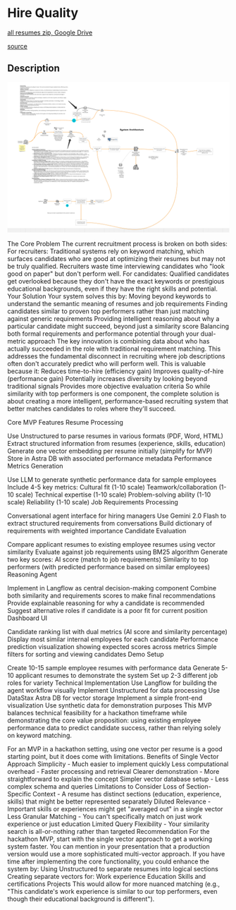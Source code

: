 # Hire Quality

[all resumes zip, Google Drive](https://drive.google.com/file/d/1SHSUe24cNs9IYm9qofH90NehbrE0-6vI/view?usp=drive_link)

[source](https://www.kaggle.com/datasets/snehaanbhawal/resume-dataset)

## Description

![Architecture](./architecture.png)

The Core Problem
The current recruitment process is broken on both sides:
For recruiters: Traditional systems rely on keyword matching, which surfaces candidates who are good at optimizing their resumes but may not be truly qualified. Recruiters waste time interviewing candidates who "look good on paper" but don't perform well.
For candidates: Qualified candidates get overlooked because they don't have the exact keywords or prestigious educational backgrounds, even if they have the right skills and potential.
Your Solution
Your system solves this by:
Moving beyond keywords to understand the semantic meaning of resumes and job requirements
Finding candidates similar to proven top performers rather than just matching against generic requirements
Providing intelligent reasoning about why a particular candidate might succeed, beyond just a similarity score
Balancing both formal requirements and performance potential through your dual-metric approach
The key innovation is combining data about who has actually succeeded in the role with traditional requirement matching. This addresses the fundamental disconnect in recruiting where job descriptions often don't accurately predict who will perform well.
This is valuable because it:
Reduces time-to-hire (efficiency gain)
Improves quality-of-hire (performance gain)
Potentially increases diversity by looking beyond traditional signals
Provides more objective evaluation criteria
So while similarity with top performers is one component, the complete solution is about creating a more intelligent, performance-based recruiting system that better matches candidates to roles where they'll succeed.

Core MVP Features
Resume Processing

Use Unstructured to parse resumes in various formats (PDF, Word, HTML)
Extract structured information from resumes (experience, skills, education)
Generate one vector embedding per resume initially (simplify for MVP)
Store in Astra DB with associated performance metadata
Performance Metrics Generation

Use LLM to generate synthetic performance data for sample employees
Include 4-5 key metrics:
Cultural fit (1-10 scale)
Teamwork/collaboration (1-10 scale)
Technical expertise (1-10 scale)
Problem-solving ability (1-10 scale)
Reliability (1-10 scale)
Job Requirements Processing

Conversational agent interface for hiring managers
Use Gemini 2.0 Flash to extract structured requirements from conversations
Build dictionary of requirements with weighted importance
Candidate Evaluation

Compare applicant resumes to existing employee resumes using vector similarity
Evaluate against job requirements using BM25 algorithm
Generate two key scores:
AI score (match to job requirements)
Similarity to top performers (with predicted performance based on similar employees)
Reasoning Agent

Implement in Langflow as central decision-making component
Combine both similarity and requirements scores to make final recommendations
Provide explainable reasoning for why a candidate is recommended
Suggest alternative roles if candidate is a poor fit for current position
Dashboard UI

Candidate ranking list with dual metrics (AI score and similarity percentage)
Display most similar internal employees for each candidate
Performance prediction visualization showing expected scores across metrics
Simple filters for sorting and viewing candidates
Demo Setup

Create 10-15 sample employee resumes with performance data
Generate 5-10 applicant resumes to demonstrate the system
Set up 2-3 different job roles for variety
Technical Implementation
Use Langflow for building the agent workflow visually
Implement Unstructured for data processing
Use DataStax Astra DB for vector storage
Implement a simple front-end visualization
Use synthetic data for demonstration purposes
This MVP balances technical feasibility for a hackathon timeframe while demonstrating the core value proposition: using existing employee performance data to predict candidate success, rather than relying solely on keyword matching.

For an MVP in a hackathon setting, using one vector per resume is a good starting point, but it does come with limitations.
Benefits of Single Vector Approach
Simplicity - Much easier to implement quickly
Less computational overhead - Faster processing and retrieval
Clearer demonstration - More straightforward to explain the concept
Simpler vector database setup - Less complex schema and queries
Limitations to Consider
Loss of Section-Specific Context - A resume has distinct sections (education, experience, skills) that might be better represented separately
Diluted Relevance - Important skills or experiences might get "averaged out" in a single vector
Less Granular Matching - You can't specifically match on just work experience or just education
Limited Query Flexibility - Your similarity search is all-or-nothing rather than targeted
Recommendation
For the hackathon MVP, start with the single vector approach to get a working system faster. You can mention in your presentation that a production version would use a more sophisticated multi-vector approach.
If you have time after implementing the core functionality, you could enhance the system by:
Using Unstructured to separate resumes into logical sections
Creating separate vectors for:
Work experience
Education
Skills and certifications
Projects
This would allow for more nuanced matching (e.g., "This candidate's work experience is similar to our top performers, even though their educational background is different").
